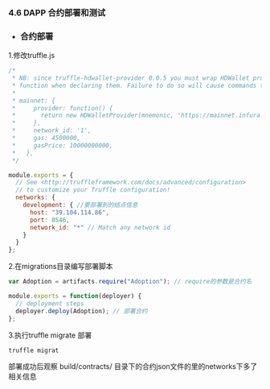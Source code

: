 ### 4.6 DAPP 合约部署和测试

- ### 合约部署

1.修改truffle.js

```js
/*
 * NB: since truffle-hdwallet-provider 0.0.5 you must wrap HDWallet providers in a 
 * function when declaring them. Failure to do so will cause commands to hang. ex:
 * 
 * mainnet: {
 *     provider: function() { 
 *       return new HDWalletProvider(mnemonic, 'https://mainnet.infura.io/<infura-key>') 
 *     },
 *     network_id: '1',
 *     gas: 4500000,
 *     gasPrice: 10000000000,
 *   },
 */

module.exports = {
  // See <http://truffleframework.com/docs/advanced/configuration>
  // to customize your Truffle configuration!
  networks: {
    development: { //要部署到的结点信息
      host: "39.104.114.86",  
      port: 8546,
      network_id: "*" // Match any network id
    }
  }
};
```

2.在migrations目录编写部署脚本

```js
var Adoption = artifacts.require("Adoption"); // require的参数是合约名

module.exports = function(deployer) {
  // deployment steps
  deployer.deploy(Adoption); // 部署合约
};

```


3.执行truffle migrate 部署
```
truffle migrat
```
部署成功后观察 build/contracts/ 目录下的合约json文件的里的networks下多了相关信息
